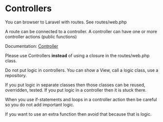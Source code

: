 # Controllers

You can browser to Laravel with routes.
See routes/web.php

A route can be connected to a controller.
A controller can have one or more controller actions (public functions)

Documentation: [Controller](https://laravel.com/docs/7.x/controllers)

Please use Controllers __instead__ of using a closure in the routes/web.php class.

Do not put logic in controllers. You can show a View, call a logic class, use a repository.

If you put logic in separate classes then those classes can be reused, overridden, tested. If you put logic in a controller then it is stuck there.

When you use if-statements and loops in a controller action then be careful so you do not add important logic.

If you want to use an extra function then avoid that because that is logic.
